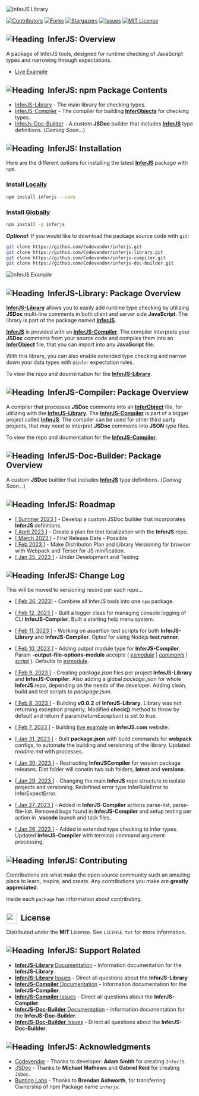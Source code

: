 [inferjs]: https://github.com/Codevendor/inferjs
[inferjs-library]: https://github.com/Codevendor/inferjs-library
[inferjs-compiler]: https://github.com/Codevendor/inferjs-compiler
[inferjs-doc-builder]: https://github.com/Codevendor/inferjs-doc-builder
[infer-object]: https://github.com/Codevendor/inferjs-library
[logo]: https://github.com/Codevendor/inferjs/blob/main/assets/images/inferjs-logo.png?raw=true
[header]: https://github.com/Codevendor/inferjs/blob/main/assets/images/git_header.png?raw=true
[arrow]: https://github.com/Codevendor/inferjs/blob/main/assets/images/arrowright.png?raw=true
[check1]: https://github.com/Codevendor/inferjs/blob/main/assets/images/check1.gif?raw=true
[library-docs]: https://github.com/Codevendor/inferjs-library/
[library-issues]: https://github.com/Codevendor/inferjs-library/issues
[compiler-docs]: https://github.com/Codevendor/inferjs-compiler/
[compiler-issues]: https://github.com/Codevendor/inferjs-compiler/issues
[doc-builder-docs]: https://github.com/Codevendor/inferjs-doc-builder/
[doc-builder-issues]: https://github.com/Codevendor/inferjs-doc-builder/issues
[unhandled-error]: https://github.com/Codevendor/inferjs-library/blob/main/src/errors/infer-unhandled-error.js
[type-error]: https://github.com/Codevendor/inferjs-library/blob/main/src/errors/infer-type-error.js
[expect-error]: https://github.com/Codevendor/inferjs-library/blob/main/src/errors/infer-expect-error.js 
[demo]:https://inferjs.com/demo.html

<!-- MARKDOWN LINKS & IMAGES -->
[contributors-shield]: https://img.shields.io/github/contributors/Codevendor/inferjs.svg?style=for-the-badge
[contributors-url]: https://github.com/Codevendor/inferjs/graphs/contributors
[forks-shield]: https://img.shields.io/github/forks/Codevendor/inferjs.svg?style=for-the-badge
[forks-url]: https://github.com/Codevendor/inferjs/network/members
[stars-shield]: https://img.shields.io/github/stars/Codevendor/inferjs.svg?style=for-the-badge
[stars-url]: https://github.com/Codevendor/inferjs/stargazers
[issues-shield]: https://img.shields.io/github/issues/Codevendor/inferjs.svg?style=for-the-badge
[issues-url]: https://github.com/Codevendor/inferjs/issues
[license-shield]: https://img.shields.io/github/license/Codevendor/inferjs.svg?style=for-the-badge
[license-url]: https://github.com/Codevendor/inferjs/blob/master/LICENSE.txt
[product-screenshot]: images/screenshot.png

[star0]: https://codevendor.com/scripts/stars.html?repo=inferjs&id=0
[star1]: https://codevendor.com/scripts/stars.html?repo=inferjs&id=1
[star2]: https://codevendor.com/scripts/stars.html?repo=inferjs&id=2
[star3]: https://codevendor.com/scripts/stars.html?repo=inferjs&id=3
[star-more]: https://codevendor.com/scripts/stars.html?repo=inferjs&id=-1
[starlink0]: https://codevendor.com/scripts/starlink.html?repo=inferjs&id=0
[starlink1]: https://codevendor.com/scripts/starlink.html?repo=inferjs&id=1
[starlink2]: https://codevendor.com/scripts/starlink.html?repo=inferjs&id=2
[starlink3]: https://codevendor.com/scripts/starlink.html?repo=inferjs&id=3
[starlink-more]: https://codevendor.com/scripts/starlink.html?repo=inferjs&id=-1


![InferJS Library][header]

[![Contributors][contributors-shield]][contributors-url]
[![Forks][forks-shield]][forks-url]
[![Stargazers][stars-shield]][stars-url]
[![Issues][issues-shield]][issues-url]
[![MIT License][license-shield]][license-url]

## ![Heading][arrow]&nbsp;&nbsp;InferJS: Overview

A package of InferJS tools, designed for runtime checking of JavaScript types and narrowing through expectations.

- [Live Example][demo]

## ![Heading][arrow]&nbsp;&nbsp;InferJS: npm Package Contents

- [InferJS-Library][inferjs-library] - The main library for checking types.
- [InferJS-Compiler][inferjs-compiler] - The compiler for building [**InferObjects**][infer-object] for checking types.
- [InferJs-Doc-Builder][inferjs-doc-builder] - A custom **JSDoc** builder that includes [**InferJS**][inferjs] type definitions. (_Coming Soon..._)

## ![Heading][arrow]&nbsp;&nbsp;InferJS: Installation

Here are the different options for installing the latest [**InferJS**][inferjs] package with `npm`. 

### Install [Locally]()
```sh
npm install inferjs --save
```

### Install [Globally]()
```sh
npm install -g inferjs
```
**_Optional_**: If you would like to download the package source code with `git`:
```sh
git clone https://github.com/Codevendor/inferjs.git
git clone https://github.com/Codevendor/inferjs-library.git
git clone https://github.com/Codevendor/inferjs-compiler.git
git clone https://github.com/Codevendor/inferjs-doc-builder.git
```

![InferJS Example][check1]

<!-- ABOUT THE PROJECT -->
## ![Heading][arrow]&nbsp;&nbsp;InferJS-Library: Package Overview

[**InferJS-Library**][inferjs-library] allows you to easily add runtime type checking by utilizing **JSDoc** multi-line comments in both client and server side **JavaScript**. The library is part of the package named [**InferJS**][inferjs]. 

[**InferJS**][inferjs] is provided with an [**InferJS-Compiler**][inferjs-compiler]. The compiler interprets your **JSDoc** comments from your source code and compiles them into an [**InferObject**][infer-object] file, that you can import into any **JavaScript** file. 

With this library, you can also enable extended type checking and narrow down your data types with `@infer` expectation rules. 

To view the repo and doumentation for the [**InferJS-Library**][inferjs-library].


## ![Heading][arrow]&nbsp;&nbsp;InferJS-Compiler: Package Overview

A compiler that processes **JSDoc** comments into an [**InferObject**][infer-object] file, for utilizing with the [**InferJS-Library**][inferjs-library]. The [**InferJS-Compiler**][inferjs-compiler] is part of a bigger project called [**InferJS**][inferjs]. The compiler can be used for other third party projects, that may need to interpret **JSDoc** comments into **JSON** type files.

To view the repo and doumentation for the [**InferJS-Compiler**][inferjs-compiler].



## ![Heading][arrow]&nbsp;&nbsp;InferJS-Doc-Builder: Package Overview

A custom **JSDoc** builder that includes [**InferJS**][inferjs] type definitions. (_Coming Soon..._)
















<!-- ROADMAP -->
## ![Heading][arrow]&nbsp;&nbsp;InferJS: Roadmap

- [[ Summer 2023 ]()] - Develop a custom JSDoc builder that incorporates **InferJS** definitions.
- [[ April 2023 ]()] - Create a plan for text localization with the **InferJS** repo.
- [[ March 2023 ]()] - First Release Date - Possible 
- [[ Feb 2023 ]()] - Make Distributon Plan and Library Versioning for browser with Webpack and Terser for JS minification.
- [[ Jan 25, 2023 ]()] - Under Development and Testing



<!-- CHANGELOG -->
## ![Heading][arrow]&nbsp;&nbsp;InferJS: Change Log

This will be moved to versioning record per each repo...

- [[ Feb 26, 2023]()] - Combine all InferJS tools into one `npm` package. 

- [[ Feb 12, 2023 ]()] - Built a logger class for managing console logging of CLI **InferJS-Compiler**. Built a starting help menu system.

- [[ Feb 11, 2023 ]()] - Working on assertion test scripts for both **InferJS-Library** and **InferJS-Compiler**. Opted for using Nodejs **test runner**.

- [[ Feb 10, 2023 ]()] - Adding output module type for **InferJS-Compiler**. Param **-output-file-options-module** accepts ( [_esmodule_]() | [_commonjs_]() | [_script_]() ). Defaults to [esmodule]().

- [[ Feb 9, 2023 ]()] - Creating _package.json_ files per project **InferJS-Library** and **InferJS-Compiler**. Also adding a global _package.json_ for whole **InferJS** repo, depending on the needs of the developer. Adding clean, build and test scripts to _packpage.json_.

- [[ Feb 8, 2023 ]()] - Building **v0.0.2** of **InferJS-Library**. Library was not returning exception properly. Modified **check()** method to throw by default and return if param(_returnException_) is set to true.

- [[ Feb 7, 2023 ]()] - Building [live example](https://inferjs.com/demo.html) on **InferJS.com** website.

- [[ Jan 31, 2023 ]()] - Built **package.json** with build commands for **webpack** configs, to automate the building and versioning of the library. Updated _readme.md_ with processes.

- [[ Jan 30, 2023 ]()] - Restructing **InferJSCompiler** for version package releases. Dist folder will conatin two sub folders, **latest** and **versions**.

- [[ Jan 29, 2023 ]()] - Changing the main **InferJS** repo structure to isolate projects and versioning. Redefined error type InferRuleError to InferExpectError.

- [[ Jan 27, 2023 ]()] - Added in **InferJS-Compiler** actions parse-list, parse-file-list. Removed bugs found in **InferJS-Compiler** and setup testing per action in **.vscode** launch and task files.

- [[ Jan 26, 2023 ]()] - Added in extended type checking to infer types. Updated **InferJS-Compiler** with terminal command argument processing.





## ![Heading][arrow]&nbsp;&nbsp;InferJS: Contributing

Contributions are what make the open source community such an amazing place to learn, inspire, and create. Any contributions you make are **greatly appreciated**.

Inside each `package` has information about contributing.





<!-- LICENSE -->
## <img height="28" width="29" src="https://github.com/Codevendor/inferjs/blob/main/assets/images/arrowright.png?raw=true" style="float:left;" />&nbsp;&nbsp;License

Distributed under the **MIT** License. See `LICENSE.txt` for more information.





## ![Heading][arrow]&nbsp;&nbsp;InferJS: Support Related
 - [**InferJS-Library** Documentation][library-docs] - Information documentation for the **InferJS-Library**.
 - [**InferJS-Library** Issues][library-issues] - Direct all questions about the **InferJS-Library**
 - [**InferJS-Compiler** Documentation][compiler-docs] - Information documentation for the **InferJS-Compiler**.
 - [**InferJS-Compiler** Issues][compiler-issues] - Direct all questions about the **InferJS-Compiler**.
 - [**InferJS-Doc-Builder** Documentation][doc-builder-docs] - Information documentation for the **InferJS-Doc-Builder**.
 - [**InferJS-Doc-Builder** Issues][doc-builder-issues] - Direct all questions about the **InferJS-Doc-Builder**.




<!-- ACKNOWLEDGMENTS -->
## ![Heading][arrow]&nbsp;&nbsp;InferJS: Acknowledgments

* [Codevendor](https://codevendor.com) - Thanks to developer: **Adam Smith** for creating `InferJS`.
* [JSDoc](https://jsdoc.app/) - Thanks to **Michael Mathews** and **Gabriel Reid** for creating `JSDoc`. 
* [Bunting Labs](https://buntinglabs.com) - Thanks to **Brendan Ashworth**, for transferring Ownership of npm Package name `inferjs`.








